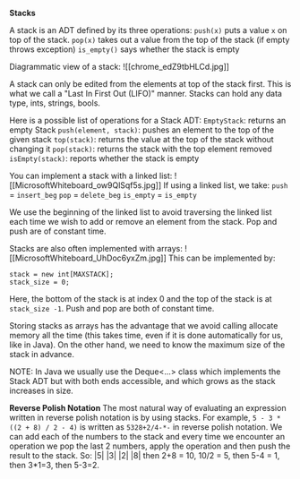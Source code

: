 **Stacks**

A stack is an ADT defined by its three operations:
	`push(x)` puts a value `x` on top of the stack.
	`pop(x)` takes out a value from the top of the stack (if empty throws exception)
	`is_empty()` says whether the stack is empty

Diagrammatic view of a stack:
![[chrome_edZ9tbHLCd.jpg]]

A stack can only be edited from the elements at top of the stack first. This is what we call a "Last In First Out (LIFO)" manner. Stacks can hold any data type, ints, strings, bools.

Here is a possible list of operations for a Stack ADT:
	`EmptyStack`: returns an empty Stack
	`push(element, stack)`: pushes an element to the top of the given stack
	`top(stack)`: returns the value at the top of the stack without changing it
	`pop(stack)`: returns the stack with the top element removed
	`isEmpty(stack)`: reports whether the stack is empty

You can implement a stack with a linked list:
![[MicrosoftWhiteboard_ow9QlSqf5s.jpg]]
If using a linked list, we take:
	`push` = `insert_beg`
	`pop` = `delete_beg` 
	`is_empty` = `is_empty`

We use the beginning of the linked list to avoid traversing the linked list each time we wish to add or remove an element from the stack. Pop and push are of constant time.

Stacks are also often implemented with arrays:
![[MicrosoftWhiteboard_UhDoc6yxZm.jpg]]
This can be implemented by:
```
stack = new int[MAXSTACK];
stack_size = 0;
```
Here, the bottom of the stack is at index 0 and the top of the stack is at `stack_size -1`.
Push and pop are both of constant time.

Storing stacks as arrays has the advantage that we avoid calling allocate memory all the time (this takes time, even if it is done automatically for us, like in Java). On the other hand, we need to know the maximum size of the stack in advance.

NOTE: In Java we usually use the Deque<...> class which implements the Stack ADT but with both ends accessible, and which grows as the stack increases in size.

**Reverse Polish Notation**
The most natural way of evaluating an expression written in reverse polish notation is by using stacks. For example, `5 - 3 * ((2 + 8) / 2 - 4)` is written as `5328+2/4-*-` in reverse polish notation. We can add each of the numbers to the stack and every time we encounter an operation we pop the last 2 numbers, apply the operation and then push the result to the stack. So:
|5|
|3|
|2|
|8| then 2+8 = 10, 10/2 = 5, then 5-4 = 1, then 3\*1=3, then 5-3=2.
